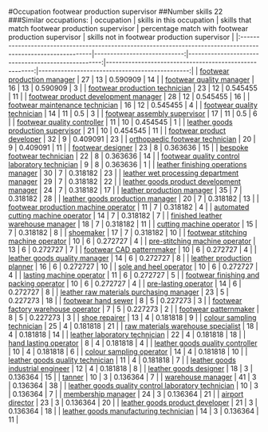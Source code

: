 #Occupation footwear production supervisor
##Number skills 22
###Similar occupations:
| occupation                                                                                                    |   skills in this occupation |   skills that match footwear production supervisor |   percentage match with footwear production supervisor |   skills not in footwear production supervisor |
|:--------------------------------------------------------------------------------------------------------------|----------------------------:|---------------------------------------------------:|-------------------------------------------------------:|-----------------------------------------------:|
| [footwear production manager](footwear_production_manager.md)                                                 |                          27 |                                                 13 |                                               0.590909 |                                             14 |
| [footwear quality manager](footwear_quality_manager.md)                                                       |                          16 |                                                 13 |                                               0.590909 |                                              3 |
| [footwear production technician](footwear_production_technician.md)                                           |                          23 |                                                 12 |                                               0.545455 |                                             11 |
| [footwear product development manager](footwear_product_development_manager.md)                               |                          28 |                                                 12 |                                               0.545455 |                                             16 |
| [footwear maintenance technician](footwear_maintenance_technician.md)                                         |                          16 |                                                 12 |                                               0.545455 |                                              4 |
| [footwear quality technician](footwear_quality_technician.md)                                                 |                          14 |                                                 11 |                                               0.5      |                                              3 |
| [footwear assembly supervisor](footwear_assembly_supervisor.md)                                               |                          17 |                                                 11 |                                               0.5      |                                              6 |
| [footwear quality controller](footwear_quality_controller.md)                                                 |                          11 |                                                 10 |                                               0.454545 |                                              1 |
| [leather goods production supervisor](leather_goods_production_supervisor.md)                                 |                          21 |                                                 10 |                                               0.454545 |                                             11 |
| [footwear product developer](footwear_product_developer.md)                                                   |                          32 |                                                  9 |                                               0.409091 |                                             23 |
| [orthopaedic footwear technician](orthopaedic_footwear_technician.md)                                         |                          20 |                                                  9 |                                               0.409091 |                                             11 |
| [footwear designer](footwear_designer.md)                                                                     |                          23 |                                                  8 |                                               0.363636 |                                             15 |
| [bespoke footwear technician](bespoke_footwear_technician.md)                                                 |                          22 |                                                  8 |                                               0.363636 |                                             14 |
| [footwear quality control laboratory technician](footwear_quality_control_laboratory_technician.md)           |                           9 |                                                  8 |                                               0.363636 |                                              1 |
| [leather finishing operations manager](leather_finishing_operations_manager.md)                               |                          30 |                                                  7 |                                               0.318182 |                                             23 |
| [leather wet processing department manager](leather_wet_processing_department_manager.md)                     |                          29 |                                                  7 |                                               0.318182 |                                             22 |
| [leather goods product development manager](leather_goods_product_development_manager.md)                     |                          24 |                                                  7 |                                               0.318182 |                                             17 |
| [leather production manager](leather_production_manager.md)                                                   |                          35 |                                                  7 |                                               0.318182 |                                             28 |
| [leather goods production manager](leather_goods_production_manager.md)                                       |                          20 |                                                  7 |                                               0.318182 |                                             13 |
| [footwear production machine operator](footwear_production_machine_operator.md)                               |                          11 |                                                  7 |                                               0.318182 |                                              4 |
| [automated cutting machine operator](automated_cutting_machine_operator.md)                                   |                          14 |                                                  7 |                                               0.318182 |                                              7 |
| [finished leather warehouse manager](finished_leather_warehouse_manager.md)                                   |                          18 |                                                  7 |                                               0.318182 |                                             11 |
| [cutting machine operator](cutting_machine_operator.md)                                                       |                          15 |                                                  7 |                                               0.318182 |                                              8 |
| [shoemaker](shoemaker.md)                                                                                     |                          17 |                                                  7 |                                               0.318182 |                                             10 |
| [footwear stitching machine operator](footwear_stitching_machine_operator.md)                                 |                          10 |                                                  6 |                                               0.272727 |                                              4 |
| [pre-stitching machine operator](pre-stitching_machine_operator.md)                                           |                          13 |                                                  6 |                                               0.272727 |                                              7 |
| [footwear CAD patternmaker](footwear_CAD_patternmaker.md)                                                     |                          10 |                                                  6 |                                               0.272727 |                                              4 |
| [leather goods quality manager](leather_goods_quality_manager.md)                                             |                          14 |                                                  6 |                                               0.272727 |                                              8 |
| [leather production planner](leather_production_planner.md)                                                   |                          16 |                                                  6 |                                               0.272727 |                                             10 |
| [sole and heel operator](sole_and_heel_operator.md)                                                           |                          10 |                                                  6 |                                               0.272727 |                                              4 |
| [lasting machine operator](lasting_machine_operator.md)                                                       |                          11 |                                                  6 |                                               0.272727 |                                              5 |
| [footwear finishing and packing operator](footwear_finishing_and_packing_operator.md)                         |                          10 |                                                  6 |                                               0.272727 |                                              4 |
| [pre-lasting operator](pre-lasting_operator.md)                                                               |                          14 |                                                  6 |                                               0.272727 |                                              8 |
| [leather raw materials purchasing manager](leather_raw_materials_purchasing_manager.md)                       |                          23 |                                                  5 |                                               0.227273 |                                             18 |
| [footwear hand sewer](footwear_hand_sewer.md)                                                                 |                           8 |                                                  5 |                                               0.227273 |                                              3 |
| [footwear factory warehouse operator](footwear_factory_warehouse_operator.md)                                 |                           7 |                                                  5 |                                               0.227273 |                                              2 |
| [footwear patternmaker](footwear_patternmaker.md)                                                             |                           8 |                                                  5 |                                               0.227273 |                                              3 |
| [shoe repairer](shoe_repairer.md)                                                                             |                          13 |                                                  4 |                                               0.181818 |                                              9 |
| [colour sampling technician](colour_sampling_technician.md)                                                   |                          25 |                                                  4 |                                               0.181818 |                                             21 |
| [raw materials warehouse specialist](raw_materials_warehouse_specialist.md)                                   |                          18 |                                                  4 |                                               0.181818 |                                             14 |
| [leather laboratory technician](leather_laboratory_technician.md)                                             |                          22 |                                                  4 |                                               0.181818 |                                             18 |
| [hand lasting operator](hand_lasting_operator.md)                                                             |                           8 |                                                  4 |                                               0.181818 |                                              4 |
| [leather goods quality controller](leather_goods_quality_controller.md)                                       |                          10 |                                                  4 |                                               0.181818 |                                              6 |
| [colour sampling operator](colour_sampling_operator.md)                                                       |                          14 |                                                  4 |                                               0.181818 |                                             10 |
| [leather goods quality technician](leather_goods_quality_technician.md)                                       |                          11 |                                                  4 |                                               0.181818 |                                              7 |
| [leather goods industrial engineer](leather_goods_industrial_engineer.md)                                     |                          12 |                                                  4 |                                               0.181818 |                                              8 |
| [leather goods designer](leather_goods_designer.md)                                                           |                          18 |                                                  3 |                                               0.136364 |                                             15 |
| [tanner](tanner.md)                                                                                           |                          10 |                                                  3 |                                               0.136364 |                                              7 |
| [warehouse manager](warehouse_manager.md)                                                                     |                          41 |                                                  3 |                                               0.136364 |                                             38 |
| [leather goods quality control laboratory technician](leather_goods_quality_control_laboratory_technician.md) |                          10 |                                                  3 |                                               0.136364 |                                              7 |
| [membership manager](membership_manager.md)                                                                   |                          24 |                                                  3 |                                               0.136364 |                                             21 |
| [airport director](airport_director.md)                                                                       |                          23 |                                                  3 |                                               0.136364 |                                             20 |
| [leather goods product developer](leather_goods_product_developer.md)                                         |                          21 |                                                  3 |                                               0.136364 |                                             18 |
| [leather goods manufacturing technician](leather_goods_manufacturing_technician.md)                           |                          14 |                                                  3 |                                               0.136364 |                                             11 |
